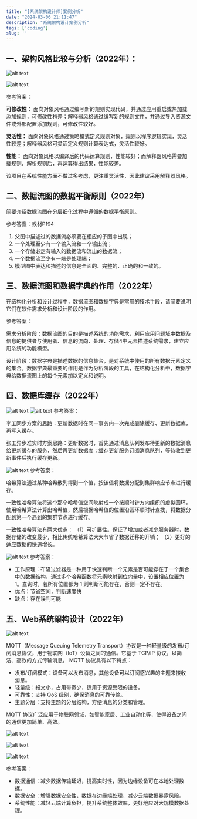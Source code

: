 ```yaml
---
title: "[系统架构设计师]案例分析"
date: "2024-03-06 21:11:47"
description: "系统架构设计案例分析"
tags: ['coding']
slug: ''
---
```


## 一、架构风格比较与分析（2022年）：

![alt text](q1.png)

![alt text](q2.png)

参考答案：

**可修改性：**
面向对象风格通过编写新的规则实现代码，并通过应用重启或热加载添加规则，可修改性稍差；解释器风格通过编写新的规则文件，并通过导入资源文件或外部配置添加规则，可修改性较好。

**灵活性：**
面向对象风格通过策略模式定义规则对象，规则以程序逻辑实现，灵活性较差；解释器风格可灵活定义规则计算表达式，灵活性较好。

**性能：**
面向对象风格以编译后的代码运算规则，性能较好；而解释器风格需要加载规则、解析规则后，再运算得出结果，性能较差。

该项目在系统性能方面不做过多考虑，更注重灵活性，因此建议采用解释器风格。

## 二、数据流图的数据平衡原则（2022年）

简要介绍数据流图在分层细化过程中遵循的数据平衡原则。

参考答案：教材P194

1. 父图中描述过的数据流必须要在相应的子图中出现；
2. 一个处理至少有一个输入流和一个输出流；
3. 一个存储必定有输入的数据流和流出的数据流；
4. 一个数据流至少有一端是处理端；
5. 模型图中表达和描述的信息是全面的、完整的、正确的和一致的。

## 三、数据流图和数据字典的作用（2022年）

在结构化分析和设计过程中，数据流图和数据字典是常用的技术手段，请简要说明它们在软件需求分析和设计阶段的作用。

参考答案：

需求分析阶段：数据流图的目的是描述系统的功能需求，利用应用问题域中数据及信息的提供者与使用者、信息的流向、处理、存储4中元素描述系统需求，建立应用系统的功能模型。

设计阶段：数据字典是描述数据的信息集合，是对系统中使用的所有数据元素定义的集合。数据字典最重要的作用是作为分析阶段的工具，在结构化分析中，数据字典给数据流图上的每个元素加以定义和说明。

## 四、数据库缓存（2022年）

![alt text](q3.png)
![alt text](q3-1.png)
参考答案：

李工同步方案的思路：更新数据时在同一事务内一次完成删除缓存、更新数据库，再写入缓存。

张工异步准实时方案思路：更新数据时，首先通过消息队列发布待更新的数据消息给更新缓存的服务，然后再更新数据库；缓存更新服务订阅消息队列，等待收到更新事件后执行缓存更新。

![alt text](q3-2.png)
参考答案：

哈希算法通过某种哈希散列得到一个值，按该值将数据分配到集群响应节点进行缓存。

一致性哈希算法将这个那个哈希值空间映射成一个按顺时针方向组织的虚拟圆环，使用哈希算法计算出哈希值，然后根据哈希值的位置沿圆环顺时针查找，将数据分配到第一个遇到的集群节点进行缓存。

一致性哈希算法有两大优点：
（1）可扩展性。保证了增加或者减少服务器时，数据存储的改变最少，相比传统哈希算法大大节省了数据迁移的开销；
（2）更好的适应数据的快速增长。

![alt text](q3-3.png)
参考答案：

- 工作原理：布隆过滤器是一种用于快速判断一个元素是否可能存在于一个集合中的数据结构，通过多个哈希函数将元素映射到位向量中，设置相应位置为 1。查询时，若所有位置都为 1 则判断可能存在，否则一定不存在。
- 优点：节省空间，判断速度快
- 缺点：存在误判可能

## 五、Web系统架构设计（2022年）

![alt text](q5.png)

MQTT（Message Queuing Telemetry Transport）协议是一种轻量级的发布/订阅消息协议，用于物联网（IoT）设备之间的通信。它基于 TCP/IP 协议，以简洁、高效的方式传输消息。
MQTT 协议具有以下特点：
- 发布/订阅模式：设备可以发布消息，其他设备可以订阅感兴趣的主题来接收消息。
- 轻量级：报文小，占用带宽少，适用于资源受限的设备。
- 可靠性：支持 QoS 级别，确保消息的可靠传输。
- 主题分层：支持主题的分层结构，方便消息的分类和管理。

MQTT 协议广泛应用于物联网领域，如智能家居、工业自动化等，使得设备之间的通信更加简单、高效。

![alt text](q5-2.png)

![alt text](q5-2-1.png)


![alt text](q5-3.png)

参考答案：

- 数据通信：减少数据传输延迟，提高实时性，因为边缘设备可在本地处理数据。
- 数据安全：增强数据安全性，数据在边缘端处理，减少云端数据暴露风险。
- 系统性能：减轻云端计算负担，提升系统整体效率，更好地应对大规模数据处理。